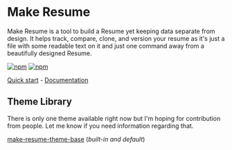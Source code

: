 # Make Resume

Make Resume is a tool to build a Resume yet keeping data separate from design. It helps track, compare, clone, and version your resume as it's just a file with some readable text on it and just one command away from a beautifully designed Resume.

[![npm](https://img.shields.io/npm/v/make-resume)](https://www.npmjs.com/package/make-resume)
[![npm](https://img.shields.io/npm/dw/make-resume)](https://www.npmjs.com/package/make-resume)

[Quick start](https://make-resume.github.io/#/quick-start) - [Documentation](https://make-resume.github.io)

## Theme Library

There is only one theme available right now but I'm hoping for contribution from people. Let me know if you need information regarding that.

[make-resume-theme-base](http://github.com/make-resume/make-resume-theme-base) (_built-in and default_)
